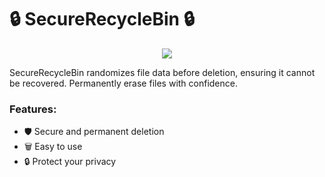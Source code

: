 # 🔒 **SecureRecycleBin** 🔒

<p align="center">
  <img src="https://github.com/user-attachments/assets/809c489f-78f9-419e-a62b-52d32e2e4c48" />
</p>

SecureRecycleBin randomizes file data before deletion, ensuring it cannot be recovered. Permanently erase files with confidence.

### Features:
- 🛡️ Secure and permanent deletion
- 🗑️ Easy to use
- 🔒 Protect your privacy
